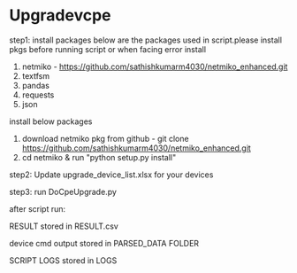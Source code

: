# Upgradevcpe
step1: install packages
below are the packages used in script.please install pkgs before running script or when facing error install
1) netmiko - https://github.com/sathishkumarm4030/netmiko_enhanced.git
2) textfsm
3) pandas
4) requests
5) json

install below packages
1) download netmiko pkg from github - git clone https://github.com/sathishkumarm4030/netmiko_enhanced.git
2) cd netmiko & run "python setup.py install"

step2: Update upgrade_device_list.xlsx for your devices

step3: run DoCpeUpgrade.py


after script run:

RESULT stored in RESULT.csv

device cmd output stored in PARSED_DATA FOLDER

SCRIPT LOGS stored in LOGS




